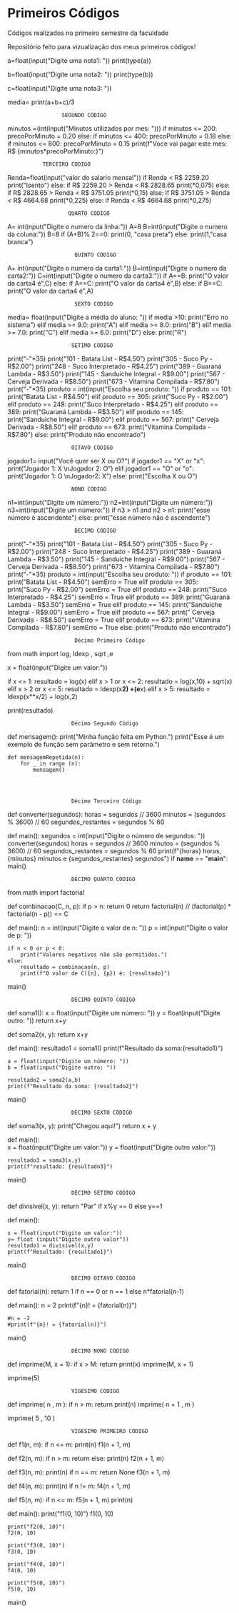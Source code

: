 # Primeiros Códigos
Códigos realizados no primeiro semestre da faculdade 

Repositório feito para vizualização dos meus primeiros códigos!

a=float(input("Digite uma nota1: "))
print(type(a))

b=float(input("Digite uma nota2: "))
print(type(b))

c=float(input("Digite uma nota3: "))

media= print(a+b+c)/3





                     SEGUNDO CÓDIGO

minutos =(int(input("Minutos utilizados por mes: ")))
if minutos <= 200:
  precoPorMinuto = 0.20
else:
    if minutos <= 400:
        precoPorMinuto = 0.18
    else:
        if minutos <= 800:
         precoPorMinuto = 0.15
         print(f"Voce vai pagar este mes: R$ {minutos*precoPorMinuto:}")




               TERCEIRO CODIGO

Renda=float(input("valor do salario mensal"))
if Renda < R$ 2259.20
  print("Isento")
  else:
       if R$ 2259.20 > Renda < R$ 2828.65
         print(*0,075)
        else:
              if R$ 2828.65 > Renda < R$ 3751.05
                print(*0,15)
              else:
                   if R$ 3751.05 > Renda < R$ 4664.68
                      print(*0,225)
                    else:
                         if Renda < R$ 4664.68
                           print(*0,275) 



                       
                       QUARTO CÓDIGO              

 A= int(input("Digite o numero da linha:"))
A=8
B=int(input("Digite o numero da coluna:"))
B=8
if (A+B)% 2==0:
 print(0, "casa preta")
else:
 print(1,"casa branca")    




                         QUINTO CÓDIGO     

A= int(input("Digite o numero da carta1:"))
B=int(input("Digite o numero da carta2:"))
C=int(input("Digite o numero da carta3:"))
if A==B:
    print("O valor da carta4 é",C)
else:
    if A==C:
        print("O valor da carta4 é",B)
    else:
        if B==C:
            print("O valor da carta4 é",A)




                         SEXTO CÓDIGO       

media= float(input("Digite a média do aluno: "))
if media >10:
    print("Erro no sistema")
elif media >= 9.0:
    print("A")
elif media >= 8.0:
    print("B")
elif media >= 7.0:
    print("C")
elif media >= 6.0:
    print("D")
else:
    print("R")




                        SETIMO CÓDIGO

print("-"*35)
print("101 - Batata List - R$4.50")
print("305 - Suco Py - R$2.00")
print("248 - Suco Interpretado - R$4.25")
print("389 - Guaraná Lambda - R$3.50")
print("145 - Sanduiche Integral - R$9.00")
print("567 - Cerveja Derivada - R$8.50")
print("673 - Vitamina Compilada - R$7.80")
print("-"*35)
produto = int(input("Escolha seu produto: "))
if produto == 101:
    print("Batata List - R$4.50")
elif produto == 305:
     print("Suco Py - R$2.00")
elif produto == 248:
     print("Suco Interpretado - R$4.25")
elif produto == 389:
     print("Guaraná Lambda - R$3.50")
elif produto == 145:
     print("Sanduiche Integral - R$9.00")
elif produto == 567:
     print(" Cerveja Derivada - R$8.50")
elif produto == 673:
     print("Vitamina Compilada - R$7.80")
else:
    print("Produto não encontrado")     




                        OITAVO CÓDIGO

jogador1= input("Você quer ser X ou O?")
if jogador1 == "X" or "x":
    print("Jogador 1: X \nJogador 2: O")
elif jogador1 == "O" or "o":
    print("Jogador 1: O \nJogador2: X")
else:
    print("Escolha X ou O")




                        NONO CÓDIGO

n1=int(input("Digite um número:"))
n2=int(input("Digite um número:"))
n3=int(input("Digite um número:"))
if n3 > n1 and n2 > n1:
    print("esse número é ascendente")
else:
    print("esse número não é ascendente")




                         DECIMO CÓDIGO

print("-"*35)
print("101 - Batata List - R$4.50")
print("305 - Suco Py - R$2.00")
print("248 - Suco Interpretado - R$4.25")
print("389 - Guaraná Lambda - R$3.50")
print("145 - Sanduiche Integral - R$9.00")
print("567 - Cerveja Derivada - R$8.50")
print("673 - Vitamina Compilada - R$7.80")
print("-"*35)
produto = int(input("Escolha seu produto: "))
if produto == 101:
    print("Batata List - R$4.50")
    semErro = True
elif produto == 305:
     print("Suco Py - R$2.00")
     semErro = True  
elif produto == 248:
     print("Suco Interpretado - R$4.25")
     semErro = True
elif produto == 389:
     print("Guaraná Lambda - R$3.50")
     semErro = True
elif produto == 145:
     print("Sanduiche Integral - R$9.00")
     semErro = True
elif produto == 567:
     print(" Cerveja Derivada - R$8.50")
     semErro = True
elif produto == 673:
     print("Vitamina Compilada - R$7.80")
     semErro = True
else:
     print("Produto não encontrado")




                         Décimo Primeiro Código   

from math import log, ldexp , sqrt ,e

x = float(input("Digite um valor:"))

if x <= 1:
    resultado = log(x)
elif x > 1 or x <= 2:
    resultado = log(x,10) + sqrt(x)
elif x > 2 or x <= 5:
    resultado = ldexp(x**2) +(e**x)
elif x > 5:
    resultado = ldexp(x**x/2) + log(x,2)

print(resultado)      




                        Décimo Segundo Código

def mensagem():
    print("Minha função feita em Python.")
    print("Esse é um exemplo de função sem parâmetro e sem retorno.")

    def mensagemRepetida(n):
        for _ in range (n):
            mensagem()




                        Décimo Terceiro Código

def converter(segundos):
    horas = segundos // 3600
    minutos = (segundos % 3600) // 60
    segundos_restantes = segundos % 60
    
def main():
    segundos = int(input("Digite o número de segundos: "))
    converter(segundos)
    horas = segundos // 3600
    minutos = (segundos % 3600) // 60
    segundos_restantes = segundos % 60
    print(f"{horas} horas, {minutos} minutos e {segundos_restantes} segundos")
if __name__ == "__main__":
    main()




                        DÉCIMO QUARTO CÓDIGO

from math import factorial

def combinacao(C, n, p):
    if p > n:
        return 0
    return factorial(n) // (factorial(p) * factorial(n - p)) == C

def main():
    n = int(input("Digite o valor de n: "))
    p = int(input("Digite o valor de p: "))
    
    if n < 0 or p < 0:
        print("Valores negativos não são permitidos.")
    else:
        resultado = combinacao(n, p)
        print(f"O valor de C({n}, {p}) é: {resultado}")

main()




                        DÉCIMO QUINTO CÓDIGO

def soma1():
    x = float(input("Digite um número: "))
    y = float(input("Digite outro: "))
    return x+y

def soma2(x, y):
    return x+y

def main():
    resultado1 = soma1()
    print(f"Resultado da soma:{resultado1}")

    a = float(input("Digite um número: "))
    b = float(input("Digite outro: "))
   
    resultado2 = soma2(a,b)
    print(f"Resultado da soma: {resultado2}")

main()




                        DÉCIMO SEXTO CÓDIGO

def soma3(x, y):
    print("Chegou aqui!")
    return x + y

def main():    
    x = float(input("Digite um valor:"))
    y = float(input("Digite outro valor:"))
    
    resultado3 = soma3(x,y)
    print(f"resultado: {resultado3}")

main()




                        DÉCIMO SETIMO CÓDIGO

def divisivel(x, y):
  return "Par" if x%y == 0 else y==1

def main():
    
    x = float(input("Digite um valor:"))
    y= float (input("Digite outro valor"))
    resultado1 = divisivel(x,y)
    print(f"Resultado: {resultado1}")

main()




                        DÉCIMO OITAVO CÓDIGO

def fatorial(n):
    return 1 if n == 0 or n == 1 else n*fatorial(n-1)

def main():
    n = 2
    print(f"{n}! = {fatorial(n)}")

    #n = -2
    #print(f"{n}! = {fatorial(n)}")

main()




                        DÉCIMO NONO CÓDIGO

def imprime(M, x = 1):
    if x > M:
             return
    print(x)
    imprime(M, x + 1)
       

imprime(5)




                        VIGÉSIMO CÓDIGO

def imprime( n , m ):
    if n > m:
             return
    print(n)
    imprime( n + 1 , m )
       

imprime( 5 , 10 )





                        VIGÉSIMO PRIMEIRO CÓDIGO

def f1(n, m):
    if n <= m:
        print(n)
        f1(n + 1, m)

def f2(n, m):
    if n > m:
        return
    else:
        print(n)
        f2(n + 1, m)

def f3(n, m):
    print(n)
    if n == m:
        return None
    f3(n + 1, m)

def f4(n, m):
    print(n)
    if n != m:
        f4(n + 1, m)

def f5(n, m):
    if n <= m:
        f5(n + 1, m)
        print(n)

def main():
    print("f1(0, 10)")
    f1(0, 10)

    print("f2(0, 10)")
    f2(0, 10)

    print("f3(0, 10)")
    f3(0, 10)

    print("f4(0, 10)")
    f4(0, 10)

    print("f5(0, 10)")
    f5(0, 10)

main()